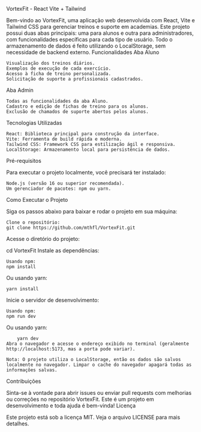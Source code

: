 VortexFit - React Vite + Tailwind

Bem-vindo ao VortexFit, uma aplicação web desenvolvida com React, Vite e Tailwind CSS para gerenciar treinos e suporte em academias. Este projeto possui duas abas principais: uma para alunos e outra para administradores, com funcionalidades específicas para cada tipo de usuário. Todo o armazenamento de dados é feito utilizando o LocalStorage, sem necessidade de backend externo.
Funcionalidades
Aba Aluno

    Visualização dos treinos diários.
    Exemplos de execução de cada exercício.
    Acesso à ficha de treino personalizada.
    Solicitação de suporte a profissionais cadastrados.

Aba Admin

    Todas as funcionalidades da aba Aluno.
    Cadastro e edição de fichas de treino para os alunos.
    Exclusão de chamados de suporte abertos pelos alunos.

Tecnologias Utilizadas

    React: Biblioteca principal para construção da interface.
    Vite: Ferramenta de build rápida e moderna.
    Tailwind CSS: Framework CSS para estilização ágil e responsiva.
    LocalStorage: Armazenamento local para persistência de dados.

Pré-requisitos

Para executar o projeto localmente, você precisará ter instalado:

    Node.js (versão 16 ou superior recomendada).
    Um gerenciador de pacotes: npm ou yarn.

Como Executar o Projeto

Siga os passos abaixo para baixar e rodar o projeto em sua máquina:

    Clone o repositório:
    git clone https://github.com/mthfl/VortexFit.git


Acesse o diretório do projeto:

cd VortexFit
Instale as dependências:

    Usando npm:
    npm install
  
Ou usando yarn:

    yarn install

Inicie o servidor de desenvolvimento:

    Usando npm:
    npm run dev
 


Ou usando yarn:

        yarn dev
    Abra o navegador e acesse o endereço exibido no terminal (geralmente http://localhost:5173, mas a porta pode variar).

    Nota: O projeto utiliza o LocalStorage, então os dados são salvos localmente no navegador. Limpar o cache do navegador apagará todas as informações salvas.

Contribuições

Sinta-se à vontade para abrir issues ou enviar pull requests com melhorias ou correções no repositório VortexFit. Este é um projeto em desenvolvimento e toda ajuda é bem-vinda!
Licença

Este projeto está sob a licença MIT. Veja o arquivo LICENSE para mais detalhes.
